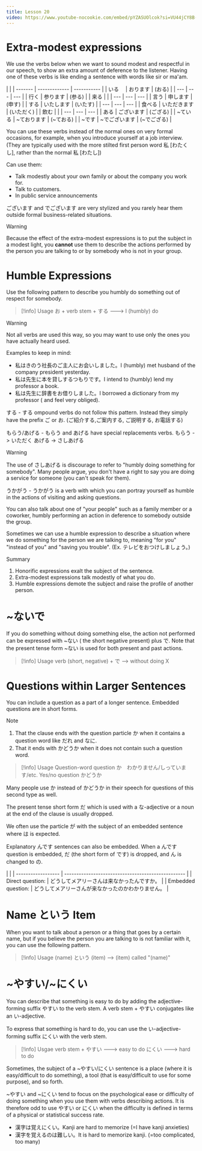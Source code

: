 ```yaml
---
title: Lesson 20
video: https://www.youtube-nocookie.com/embed/pYZASUOlcok?si=VU44jCY8B-iubX9V
---
```


# Extra-modest expressions

We use the verbs below when we want to sound modest and respectful in our speech, to show an extra amount of deference to the listener. Having one of these verbs is like ending a sentence with words like sir or ma'am.

|         |
| ------- | ------------- | ----------- |
| いる　  | おります      | (おる)      |
| ---     | ---           | ---         |
| 行く    | 参ります      | (参る)      |
| 来る    |               |
| ---     | ---           | ---         |
| 言う    | 申します      | (申す)      |
| する    | いたします    | (いたす)    |
| ---     | ---           | ---         |
| 食べる  | いただきます  | (いただく)  |
| 飲む    |               |
| ---     | ---           | ---         |
| ある    | ございます    | (ござる)    |
| ~ている | ~ております   | (~ておる)   |
| ~です   | ~でございます | (~でござる) |

You can use these verbs instead of the normal ones on very formal occasions, for example, when you introduce yourself at a job interview. (They are typically used with the more stilted first person word 私 [わたくし], rather than the normal 私 [わたし])

Can use them:

- Talk modestly about your own family or about the company you work for.
- Talk to customers.
- In public service announcements

ございます and でございます are very stylized and you rarely hear them outside formal business-related situations.

> [!warning]
> Because the effect of the extra-modest expressions is to put the subject in a modest light, you **cannot** use them to describe the actions performed by the person you are talking to or by somebody who is not in your group.

# Humble Expressions

Use the following pattern to describe you humbly do something out of respect for somebody.

> [!info] Usage
> お + verb stem + する ---> I (humbly) do

> [!warning]
> Not all verbs are used this way, so you may want to use only the ones you have actually heard used.

Examples to keep in mind:

- 私はきのう社長のご主人にお会いしました。I (humbly) met husband of the company president yesterday.
- 私は先生に本を貸しするつもりです。I intend to (humbly) lend my professor a book.
- 私は先生に辞書をお借りしました。I borrowed a dictionary from my professor ( and feel very obliged).

する - する ompound verbs do not follow this pattern. Instead they simply have the prefix ご or お. (ご紹介する,ご案内する, ご説明する, お電話する)

もらう/あげる - もらう and あげる have special replacements verbs.
もらう -> いただく
あげる -> さしあげる

> [!warning]
> The use of さしあげる is discourage to refer to "humbly doing something for somebody". Many people argue, you don't have a right to say you are doing a service for someone (you can't speak for them).

うかがう - うかがう is a verb with which you can portray yourself as humble in the actions of visiting and asking questions.

You can also talk about one of "your people" such as a family member or a coworker, humbly performing an action in deference to somebody outside the group.

Sometimes we can use a humble expression to describe a situation where we do something for the person we are talking to, meaning "for you" "instead of you" and "saving you trouble". (Ex. テレビをおつけしましょう。)

Summary

1. Honorific expressions exalt the subject of the sentence.
2. Extra-modest expressions talk modestly of what you do.
3. Humble expressions demote the subject and raise the profile of another person.

# ~ないで

If you do something without doing something else, the action not performed can be expressed with ~ない ( the short negative present) plus で. Note that the present tense form ~ない is used for both present and past actions.

> [!info] Usage
> verb (short, negative) + で --> without doing X

# Questions within Larger Sentences

You can include a question as a part of a longer sentence. Embedded questions are in short forms.

> [!note]
>
> 1. That the clause ends with the question particle か when it contains a question word like だれ and なに.
> 2. That it ends with かどうか when it does not contain such a question word.

> [!info] Usage
> Question-word question か　わかりません/しっています/etc.
> Yes/no question かどうか

Many people use か instead of かどうか in their speech for questions of this second type as well.

The present tense short form だ which is used with a な-adjective or a noun at the end of the clause is usually dropped.

We often use the particle が with the subject of an embedded sentence where は is expected.

Explanatory んです sentences can also be embedded. When a んです question is embedded, だ (the short form of です) is dropped, and ん is changed to の.

|                    |
| ------------------ | -------------------------------------------------- |
| Direct question:   | どうしてメアリーさんは来なかったんですか。         |
| Embedded question: | どうしてメアリーさんが来なかったのかわかりません。 |

# Name という Item

When you want to talk about a person or a thing that goes by a certain name, but if you believe the person you are talking to is not familiar with it, you can use the following pattern.

> [!info] Usage
> (name) という (item) --> (item) called "(name)"

# ~やすい/~にくい

You can describe that something is easy to do by adding the adjective-forming suffix やすい to the verb stem. A verb stem + やすい conjugates like an い-adjective.

To express that something is hard to do, you can use the い-adjective-forming suffix にくい with the verb stem.

> [!info] Usgae
> verb stem + やすい ---> easy to do
> にくい ---> hard to do

Sometimes, the subject of a ~やすい/にくい sentence is a place (where it is easy/difficult to do something), a tool (that is easy/difficult to use for some purpose), and so forth.

~やすい and ~にくい tend to focus on the psychological ease or difficulty of doing something when you use them with verbs describing actions. It is therefore odd to use やすい or にくい when the difficulty is defined in terms of a physical or statistical success rate.

- 漢字は覚えにくい。Kanji are hard to memorize (=I have kanji anxieties)
- 漢字を覚えるのは難しい。It is hard to memorize kanji. (=too complicated, too many)
